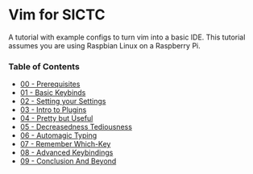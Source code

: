 # Vim for SICTC

A tutorial with example configs to turn vim into a basic IDE. This tutorial
assumes you are using Raspbian Linux on a Raspberry Pi.

### Table of Contents

- [00 - Prerequisites](/Tutorial/00_Prerequisites.md)
- [01 - Basic Keybinds](/Tutorial/01_Basic_Keybindings.md)
- [02 - Setting your Settings](/Tutorial/02_Setting_your_Settings.md)
- [03 - Intro to Plugins](/Tutorial/03_Intro_to_Plugins.md)
- [04 - Pretty but Useful](/Tutorial/04_Pretty_but_Useful.md)
- [05 - Decreasedness Tediousness](/Tutorial/05_Decreasedness_Tediousness.md)
- [06 - Automagic Typing](/Tutorial/06_Automagic_Typing.md)
- [07 - Remember Which-Key](/Tutorial/07_Remember_Which-Key.md)
- [08 - Advanced Keybindings](/Tutorial/08_Advanced_Keybingings.md)
- [09 - Conclusion And Beyond](/Tutorial/09_Conclusion_and_Beyond.md)
